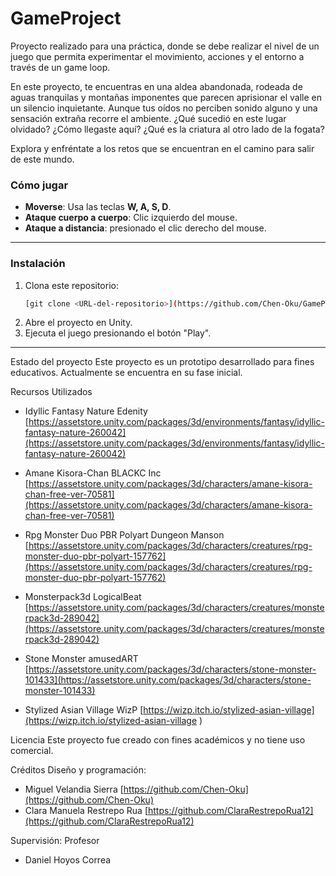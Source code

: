 # GameProject
 
Proyecto realizado para una práctica, donde se debe realizar el nivel de un juego que permita experimentar el movimiento, acciones y el entorno a través de un game loop.

En este proyecto, te encuentras en una aldea abandonada, rodeada de aguas tranquilas y montañas imponentes que parecen aprisionar el valle en un silencio inquietante. Aunque tus oídos no perciben sonido alguno y una sensación extraña recorre el ambiente. ¿Qué sucedió en este lugar olvidado? ¿Cómo llegaste aquí? ¿Qué es la criatura al otro lado de la fogata?
 
Explora y enfréntate a los retos que se encuentran en el camino para salir de este mundo.

### Cómo jugar

- **Moverse**: Usa las teclas **W, A, S, D**.
- **Ataque cuerpo a cuerpo**: Clic izquierdo del mouse.
- **Ataque a distancia**: presionado el clic derecho del mouse.
  
---

### Instalación
1. Clona este repositorio:
   ```bash
   [git clone <URL-del-repositorio>](https://github.com/Chen-Oku/GameProject.git)
2. Abre el proyecto en Unity.
3. Ejecuta el juego presionando el botón "Play".

---

   Estado del proyecto
Este proyecto es un prototipo desarrollado para fines educativos. Actualmente se encuentra en su fase inicial.

Recursos Utilizados
 - Idyllic Fantasy Nature
   Edenity
   [https://assetstore.unity.com/packages/3d/environments/fantasy/idyllic-fantasy-nature-260042](https://assetstore.unity.com/packages/3d/environments/fantasy/idyllic-fantasy-nature-260042)
   
 - Amane Kisora-Chan
   BLACKC Inc
   [https://assetstore.unity.com/packages/3d/characters/amane-kisora-chan-free-ver-70581](https://assetstore.unity.com/packages/3d/characters/amane-kisora-chan-free-ver-70581)
 
 - Rpg Monster Duo PBR Polyart
   Dungeon Manson
   [https://assetstore.unity.com/packages/3d/characters/creatures/rpg-monster-duo-pbr-polyart-157762](https://assetstore.unity.com/packages/3d/characters/creatures/rpg-monster-duo-pbr-polyart-157762)
 
 - Monsterpack3d
   LogicalBeat
   [https://assetstore.unity.com/packages/3d/characters/creatures/monsterpack3d-289042](https://assetstore.unity.com/packages/3d/characters/creatures/monsterpack3d-289042)
   
 - Stone Monster
   amusedART
   [https://assetstore.unity.com/packages/3d/characters/stone-monster-101433](https://assetstore.unity.com/packages/3d/characters/stone-monster-101433)
 
 - Stylized Asian Village
   WizP
   [https://wizp.itch.io/stylized-asian-village](https://wizp.itch.io/stylized-asian-village )

Licencia
Este proyecto fue creado con fines académicos y no tiene uso comercial.

Créditos
Diseño y programación: 
- Miguel Velandia Sierra [https://github.com/Chen-Oku](https://github.com/Chen-Oku)
- Clara Manuela Restrepo Rua [https://github.com/ClaraRestrepoRua12](https://github.com/ClaraRestrepoRua12)

Supervisión: Profesor
- Daniel Hoyos Correa

